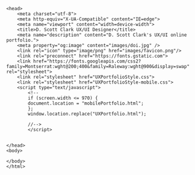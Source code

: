 <!DOCTYPE html>
<html>
    
    <head>
        <meta charset="utf-8">
        <meta http-equiv="X-UA-Compatible" content="IE=edge">
        <meta name="viewport" content="width=device-width">
        <title>D. Scott Clark UX/UI Designer</title>
        <meta name="description" content="D. Scott Clark's UX/UI online portfolio.">
        <meta property="og:image" content="images/doi.jpg" />
        <link rel="icon" type="image/png" href="images/favicon.png"/>
        <link rel="preconnect" href="https://fonts.gstatic.com">
        <link href="https://fonts.googleapis.com/css2?family=Montserrat:wght@200;400&family=Raleway:wght@900&display=swap" rel="stylesheet">
        <link rel="stylesheet" href="UXPortfolioStyle.css">
        <link rel="stylesheet" href="UXPortfolioStyle-mobile.css">
        <script type="text/javascript">
            <!--
            if (screen.width <= 970) {
            document.location = "mobilePortfolio.html";
            };
            window.location.replace("UXPortfolio.html");
           
            //-->
            </script>
        
        
    </head>
    <body>
        
    </body>
    </html>